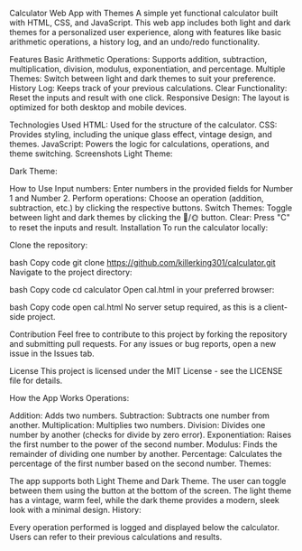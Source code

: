 Calculator Web App with Themes A simple yet functional calculator built with HTML, CSS, and JavaScript. This web app includes both light and dark themes for a personalized user experience, along with features like basic arithmetic operations, a history log, and an undo/redo functionality.

Features Basic Arithmetic Operations: Supports addition, subtraction, multiplication, division, modulus, exponentiation, and percentage. Multiple Themes: Switch between light and dark themes to suit your preference. History Log: Keeps track of your previous calculations. Clear Functionality: Reset the inputs and result with one click. Responsive Design: The layout is optimized for both desktop and mobile devices.

Technologies Used HTML: Used for the structure of the calculator. CSS: Provides styling, including the unique glass effect, vintage design, and themes. JavaScript: Powers the logic for calculations, operations, and theme switching. Screenshots Light Theme:

Dark Theme:

How to Use Input numbers: Enter numbers in the provided fields for Number 1 and Number 2. Perform operations: Choose an operation (addition, subtraction, etc.) by clicking the respective buttons. Switch Themes: Toggle between light and dark themes by clicking the 🌙/🌞 button. Clear: Press "C" to reset the inputs and result. Installation To run the calculator locally:

Clone the repository:

bash Copy code git clone https://github.com/killerking301/calculator.git Navigate to the project directory:

bash Copy code cd calculator Open cal.html in your preferred browser:

bash Copy code open cal.html No server setup required, as this is a client-side project.

Contribution Feel free to contribute to this project by forking the repository and submitting pull requests. For any issues or bug reports, open a new issue in the Issues tab.

License This project is licensed under the MIT License - see the LICENSE file for details.

How the App Works Operations:

Addition: Adds two numbers. Subtraction: Subtracts one number from another. Multiplication: Multiplies two numbers. Division: Divides one number by another (checks for divide by zero error). Exponentiation: Raises the first number to the power of the second number. Modulus: Finds the remainder of dividing one number by another. Percentage: Calculates the percentage of the first number based on the second number. Themes:

The app supports both Light Theme and Dark Theme. The user can toggle between them using the button at the bottom of the screen. The light theme has a vintage, warm feel, while the dark theme provides a modern, sleek look with a minimal design. History:

Every operation performed is logged and displayed below the calculator. Users can refer to their previous calculations and results.

